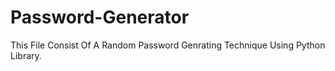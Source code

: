 # Password-Generator
This File Consist Of A Random Password Genrating Technique Using Python Library.
